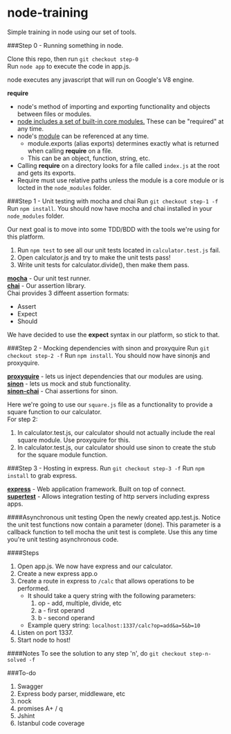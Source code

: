 node-training
=============
  
Simple training in node using our set of tools.
  
###Step 0 - Running something in node.
  
Clone this repo, then run `git checkout step-0`  
Run `node app` to execute the code in app.js.

node executes any javascript that will run on Google's V8 engine.

**require**
- node's method of importing and exporting functionality and objects between files or modules.
- [node includes a set of built-in core modules.](http://nodejs.org/api/) These can be "required" at any time.
- node's [module](http://nodejs.org/api/modules.html#modules_the_module_object) can be referenced at any time.
  - module.exports (alias exports) determines exactly what is returned when calling **require** on a file.
  - This can be an object, function, string, etc. 
- Calling **require** on a directory looks for a file called `index.js` at the root and gets its exports.
- Require must use relative paths unless the module is a core module or is locted in the `node_modules` folder.

###Step 1 - Unit testing with mocha and chai
Run `git checkout step-1 -f`  
Run `npm install`. You should now have mocha and chai installed in your `node_modules` folder.

Our next goal is to move into some TDD/BDD with the tools we're using for this platform.
1. Run `npm test` to see all our unit tests located in `calculator.test.js` fail.
2. Open calculator.js and try to make the unit tests pass!
3. Write unit tests for calculator.divide(), then make them pass.

[**mocha**](http://visionmedia.github.io/mocha/) - Our unit test runner.  
[**chai**](http://chaijs.com/) - Our assertion library.  
Chai provides 3 diffeent assertion formats:
* Assert
* Expect
* Should

We have decided to use the **expect** syntax in our platform, so stick to that.

###Step 2 - Mocking dependencies with sinon and proxyquire
Run `git checkout step-2 -f`
Run `npm install`. You should now have sinonjs and proxyquire.

[**proxyquire**](https://github.com/thlorenz/proxyquire) - lets us inject dependencies that our modules are using.  
[**sinon**](http://sinonjs.org/) - lets us mock and stub functionality.  
[**sinon-chai**](https://github.com/domenic/sinon-chai) - Chai assertions for sinon.

Here we're going to use our `square.js` file as a functionality to provide a square function to our calculator.  
For step 2:
1. In calculator.test.js, our calculator should not actually include the real square module. Use proxyquire for this.
2. In calculator.test.js, our calculator should use sinon to create the stub for the square module function.

###Step 3 - Hosting in express.
Run `git checkout step-3 -f`
Run `npm install` to grab express.

[**express**](http://expressjs.com/) - Web application framework. Built on top of connect.  
[**supertest**](https://github.com/visionmedia/supertest) - Allows integration testing of http servers including express apps.

####Asynchronous unit testing
Open the newly created app.test.js. Notice the unit test functions now contain a parameter (done).
This parameter is a callback function to tell mocha the unit test is complete. Use this any time you're unit testing
asynchronous code.


####Steps
1. Open app.js. We now have express and our calculator.
2. Create a new express app.o
3. Create a route in express to `/calc` that allows operations to be performed.
    - It should take a query string with the following parameters:
        1. op - add, multiple, divide, etc
        2. a - first operand
        3. b - second operand
    - Example query string: `localhost:1337/calc?op=add&a=5&b=10`
4. Listen on port 1337.
5. Start node to host!

####Notes
To see the solution to any step 'n', do `git checkout step-n-solved -f`

###To-do
1. Swagger
2. Express body parser, middleware, etc
3. nock
4. promises A+ / q
5. Jshint
6. Istanbul code coverage 
